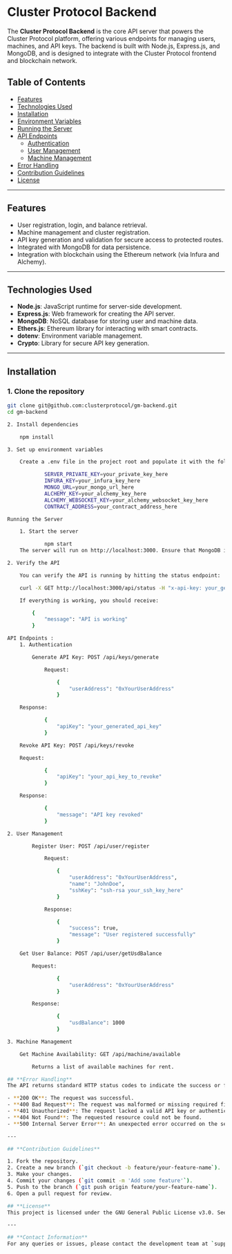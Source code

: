 # **Cluster Protocol Backend**

The **Cluster Protocol Backend** is the core API server that powers the Cluster Protocol platform, offering various endpoints for managing users, machines, and API keys. The backend is built with Node.js, Express.js, and MongoDB, and is designed to integrate with the Cluster Protocol frontend and blockchain network.

## **Table of Contents**
- [Features](#features)
- [Technologies Used](#technologies-used)
- [Installation](#installation)
- [Environment Variables](#environment-variables)
- [Running the Server](#running-the-server)
- [API Endpoints](#api-endpoints)
  - [Authentication](#authentication)
  - [User Management](#user-management)
  - [Machine Management](#machine-management)
- [Error Handling](#error-handling)
- [Contribution Guidelines](#contribution-guidelines)
- [License](#license)

---

## **Features**
- User registration, login, and balance retrieval.
- Machine management and cluster registration.
- API key generation and validation for secure access to protected routes.
- Integrated with MongoDB for data persistence.
- Integration with blockchain using the Ethereum network (via Infura and Alchemy).

---

## **Technologies Used**
- **Node.js**: JavaScript runtime for server-side development.
- **Express.js**: Web framework for creating the API server.
- **MongoDB**: NoSQL database for storing user and machine data.
- **Ethers.js**: Ethereum library for interacting with smart contracts.
- **dotenv**: Environment variable management.
- **Crypto**: Library for secure API key generation.

---

## **Installation**

### **1. Clone the repository**
```bash
git clone git@github.com:clusterprotocol/gm-backend.git
cd gm-backend

2. Install dependencies

    npm install

3. Set up environment variables

    Create a .env file in the project root and populate it with the following keys:

            SERVER_PRIVATE_KEY=your_private_key_here
            INFURA_KEY=your_infura_key_here
            MONGO_URL=your_mongo_url_here
            ALCHEMY_KEY=your_alchemy_key_here
            ALCHEMY_WEBSOCKET_KEY=your_alchemy_websocket_key_here
            CONTRACT_ADDRESS=your_contract_address_here

Running the Server

    1. Start the server

            npm start
    The server will run on http://localhost:3000. Ensure that MongoDB is up and running and accessible.

2. Verify the API

    You can verify the API is running by hitting the status endpoint:

    curl -X GET http://localhost:3000/api/status -H "x-api-key: your_generated_api_key"

    If everything is working, you should receive:

        {
            "message": "API is working"
        }

API Endpoints : 
    1. Authentication

        Generate API Key: POST /api/keys/generate

            Request:

                {
                    "userAddress": "0xYourUserAddress"
                }

    Response:

            {
                "apiKey": "your_generated_api_key"
            }

    Revoke API Key: POST /api/keys/revoke

    Request:

            {
                "apiKey": "your_api_key_to_revoke"
            }

    Response:

            {
                "message": "API key revoked"
            }

2. User Management

        Register User: POST /api/user/register

            Request:

                {
                    "userAddress": "0xYourUserAddress",
                    "name": "JohnDoe",
                    "sshKey": "ssh-rsa your_ssh_key_here"
                }

            Response:

                {
                    "success": true,
                    "message": "User registered successfully"
                }

    Get User Balance: POST /api/user/getUsdBalance

        Request:

                {
                    "userAddress": "0xYourUserAddress"
                }

        Response:

                {
                    "usdBalance": 1000
                }

3. Machine Management

    Get Machine Availability: GET /api/machine/available

        Returns a list of available machines for rent.

## **Error Handling**
The API returns standard HTTP status codes to indicate the success or failure of requests:

- **200 OK**: The request was successful.
- **400 Bad Request**: The request was malformed or missing required fields.
- **401 Unauthorized**: The request lacked a valid API key or authentication token.
- **404 Not Found**: The requested resource could not be found.
- **500 Internal Server Error**: An unexpected error occurred on the server.

---

## **Contribution Guidelines**

1. Fork the repository.
2. Create a new branch (`git checkout -b feature/your-feature-name`).
3. Make your changes.
4. Commit your changes (`git commit -m 'Add some feature'`).
5. Push to the branch (`git push origin feature/your-feature-name`).
6. Open a pull request for review.

## **License**
This project is licensed under the GNU General Public License v3.0. See the [LICENSE](./LICENSE) file for more details.

---

## **Contact Information**
For any queries or issues, please contact the development team at `support@clusterprotocol.io`.

